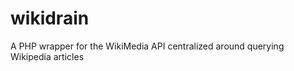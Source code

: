 wikidrain
=========

A PHP wrapper for the WikiMedia API centralized around querying Wikipedia articles 
